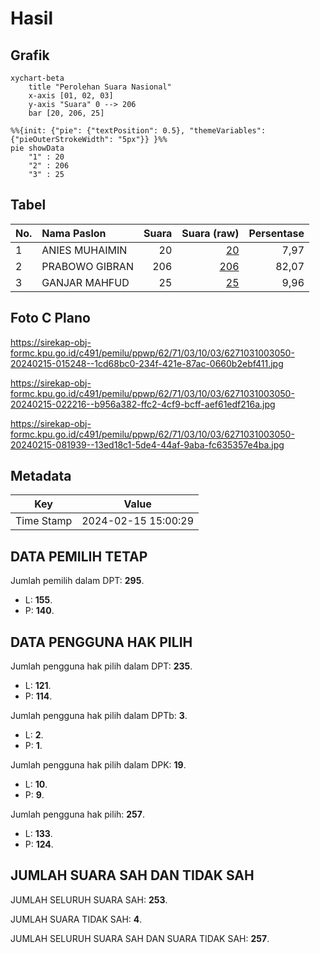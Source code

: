 # Hasil

## Grafik

```mermaid
xychart-beta
    title "Perolehan Suara Nasional"
    x-axis [01, 02, 03]
    y-axis "Suara" 0 --> 206
    bar [20, 206, 25]
```

```mermaid
%%{init: {"pie": {"textPosition": 0.5}, "themeVariables": {"pieOuterStrokeWidth": "5px"}} }%%
pie showData
    "1" : 20
    "2" : 206
    "3" : 25
```

## Tabel

| No. | Nama Paslon    | Suara | Suara (raw) | Persentase |
|:--- |:-------------- | -----:| -----------:| ----------:|
| 1   | ANIES MUHAIMIN | 20    | [20][p-1]   | 7,97       |
| 2   | PRABOWO GIBRAN | 206   | [206][p-2]  | 82,07      |
| 3   | GANJAR MAHFUD  | 25    | [25][p-3]   | 9,96       |


[p-1]: https://github.com/gigit-pemilu/pemilu-2024/blob/main/pilpres/hitung-suara/sub/62-kalimantan-tengah/sub/71-kota-palangkaraya/sub/03-jekan-raya/sub/1003-bukit-tunggal/sub/050-tps/sub/paslon-1.txt
[p-2]: https://github.com/gigit-pemilu/pemilu-2024/blob/main/pilpres/hitung-suara/sub/62-kalimantan-tengah/sub/71-kota-palangkaraya/sub/03-jekan-raya/sub/1003-bukit-tunggal/sub/050-tps/sub/paslon-2.txt
[p-3]: https://github.com/gigit-pemilu/pemilu-2024/blob/main/pilpres/hitung-suara/sub/62-kalimantan-tengah/sub/71-kota-palangkaraya/sub/03-jekan-raya/sub/1003-bukit-tunggal/sub/050-tps/sub/paslon-3.txt

## Foto C Plano

https://sirekap-obj-formc.kpu.go.id/c491/pemilu/ppwp/62/71/03/10/03/6271031003050-20240215-015248--1cd68bc0-234f-421e-87ac-0660b2ebf411.jpg

https://sirekap-obj-formc.kpu.go.id/c491/pemilu/ppwp/62/71/03/10/03/6271031003050-20240215-022216--b956a382-ffc2-4cf9-bcff-aef61edf216a.jpg

https://sirekap-obj-formc.kpu.go.id/c491/pemilu/ppwp/62/71/03/10/03/6271031003050-20240215-081939--13ed18c1-5de4-44af-9aba-fc635357e4ba.jpg


## Metadata

| Key        | Value               |
| ---------- | ------------------- |
| Time Stamp | 2024-02-15 15:00:29 |


## DATA PEMILIH TETAP

Jumlah pemilih dalam DPT: **295**.
 * L: **155**.
 * P: **140**.

## DATA PENGGUNA HAK PILIH

Jumlah pengguna hak pilih dalam DPT: **235**.
 * L: **121**.
 * P: **114**.

Jumlah pengguna hak pilih dalam DPTb: **3**.
 * L: **2**.
 * P: **1**.

Jumlah pengguna hak pilih dalam DPK: **19**.
 * L: **10**.
 * P: **9**.

Jumlah pengguna hak pilih: **257**.
 * L: **133**.
 * P: **124**.

## JUMLAH SUARA SAH DAN TIDAK SAH

JUMLAH SELURUH SUARA SAH: **253**.

JUMLAH SUARA TIDAK SAH: **4**.

JUMLAH SELURUH SUARA SAH DAN SUARA TIDAK SAH: **257**.


